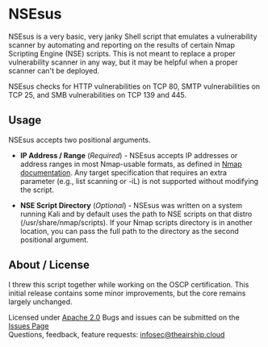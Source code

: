 # NSEsus

NSEsus is a very basic, very janky Shell script that emulates a vulnerability scanner by automating and reporting on the results of certain Nmap Scripting Engine (NSE) scripts. This is not meant to replace a proper vulnerability scanner in any way, but it may be helpful when a proper scanner can't be deployed.

NSEsus checks for HTTP vulnerabilities on TCP 80, SMTP vulnerabilities on TCP 25, and SMB vulnerabilities on TCP 139 and 445.

## Usage

NSEsus accepts two positional arguments.

- **IP Address / Range** (*Required*) - NSEsus accepts IP addresses or address ranges in most Nmap-usable formats, as defined in [Nmap documentation](https://nmap.org/book/man-target-specification.html). Any target specification that requires an extra parameter (e.g., list scanning or -iL) is not supported without modifying the script. 

- **NSE Script Directory** (*Optional*) - NSEsus was written on a system running Kali and by default uses the path to NSE scripts on that distro (/usr/share/nmap/scripts). If your Nmap scripts directory is in another location, you can pass the full path to the directory as the second positional argument.

## About / License

I threw this script together while working on the OSCP certification. This initial release contains some minor improvements, but the core remains largely unchanged.

Licensed under [Apache 2.0](https://github.com/TheAirship/NSEsus/blob/main/LICENSE)
Bugs and issues can be submitted on the [Issues Page](https://github.com/TheAirship/NSEsus/issues)  
Questions, feedback, feature requests: infosec@theairship.cloud
